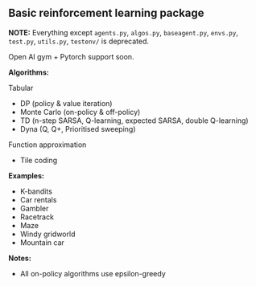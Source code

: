 ## Basic reinforcement learning package

**NOTE:**
Everything except `agents.py`, `algos.py`, `baseagent.py`, `envs.py`, `test.py`, `utils.py`, `testenv/` is deprecated.

Open AI gym + Pytorch support soon.

**Algorithms:**

Tabular
- DP (policy & value iteration)
- Monte Carlo (on-policy & off-policy)
- TD (n-step SARSA, Q-learning, expected SARSA, double Q-learning)
- Dyna (Q, Q+, Prioritised sweeping)

Function approximation
- Tile coding

**Examples:**
- K-bandits
- Car rentals
- Gambler
- Racetrack
- Maze
- Windy gridworld
- Mountain car

**Notes:**
- All on-policy algorithms use epsilon-greedy

